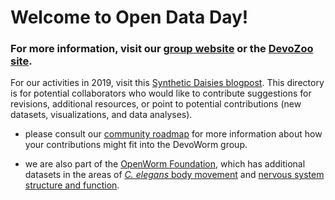 # Welcome to Open Data Day!
### For more information, visit our [group website](https://devoworm.weebly.com/) or the [DevoZoo site](https://devoworm.github.io/devozoo.htm).

For our activities in 2019, visit this [Synthetic Daisies blogpost](http://syntheticdaisies.blogspot.com/2019/03/open-data-day-2019-devozoo-is-live.html). This directory is for potential collaborators who would like to contribute suggestions for revisions, additional resources, or point to potential contributions (new datasets, visualizations, and data analyses). 

* please consult our [community roadmap](https://github.com/devoworm/devoworm.github.io/blob/master/DevoWorm.md) for more information about how your contributions might fit into the DevoWorm group.

* we are also part of the [OpenWorm Foundation](http://openworm.org/), which has additional datasets in the areas of [_C. elegans_ body movement](http://movement.openworm.org/) and [nervous system structure and function](https://github.com/openworm).
